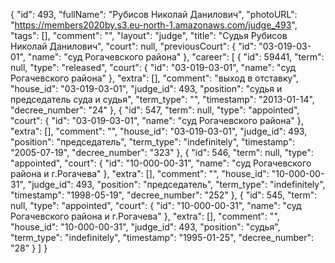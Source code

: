{
    "id": 493,
    "fullName": "Рубисов Николай Данилович",
    "photoURL": "https://members2020by.s3.eu-north-1.amazonaws.com/judge_493",
    "tags": [],
    "comment": "",
    "layout": "judge",
    "title": "Судья Рубисов Николай Данилович",
    "court": null,
    "previousCourt": {
        "id": "03-019-03-01",
        "name": "суд Рогачевского района"
    },
    "career": [
        {
            "id": 59441,
            "term": null,
            "type": "released",
            "court": {
                "id": "03-019-03-01",
                "name": "суд Рогачевского района"
            },
            "extra": [],
            "comment": "выход в отставку",
            "house_id": "03-019-03-01",
            "judge_id": 493,
            "position": "судья и председатель суда и судья",
            "term_type": "",
            "timestamp": "2013-01-14",
            "decree_number": "24"
        },
        {
            "id": 547,
            "term": null,
            "type": "appointed",
            "court": {
                "id": "03-019-03-01",
                "name": "суд Рогачевского района"
            },
            "extra": [],
            "comment": "",
            "house_id": "03-019-03-01",
            "judge_id": 493,
            "position": "председатель",
            "term_type": "indefinitely",
            "timestamp": "2005-07-19",
            "decree_number": "323"
        },
        {
            "id": 546,
            "term": null,
            "type": "appointed",
            "court": {
                "id": "10-000-00-31",
                "name": "суд Рогачевского района и г.Рогачева"
            },
            "extra": [],
            "comment": "",
            "house_id": "10-000-00-31",
            "judge_id": 493,
            "position": "председатель",
            "term_type": "indefinitely",
            "timestamp": "1998-05-19",
            "decree_number": "252"
        },
        {
            "id": 545,
            "term": null,
            "type": "appointed",
            "court": {
                "id": "10-000-00-31",
                "name": "суд Рогачевского района и г.Рогачева"
            },
            "extra": [],
            "comment": "",
            "house_id": "10-000-00-31",
            "judge_id": 493,
            "position": "судья",
            "term_type": "indefinitely",
            "timestamp": "1995-01-25",
            "decree_number": "28"
        }
    ]
}
